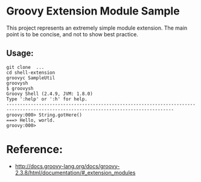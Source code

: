 # Groovy Extension Module Sample

This project represents an extremely simple module extension.  The main point is to be 
concise, and not to show best practice.

## Usage:
```
git clone  ...
cd shell-extension
groovyc SampleUtil
groovysh
$ groovysh
Groovy Shell (2.4.9, JVM: 1.8.0)
Type ':help' or ':h' for help.
------------------------------------------------------------------------------------------------------------------------------------
groovy:000> String.gotHere()
===> Hello, world.
groovy:000> 
```

# Reference:
* http://docs.groovy-lang.org/docs/groovy-2.3.8/html/documentation/#_extension_modules
